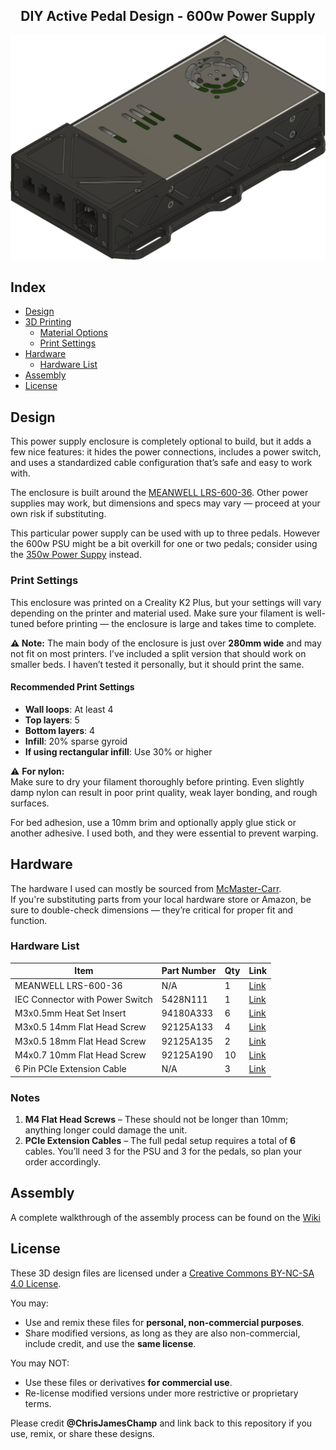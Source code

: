<h2 align="center">DIY Active Pedal Design - 600w Power Supply</h2>

<div align="center">
  <img width="800" alt="Header" src="https://github.com/chrisjameschamp/DIY-Active-Pedal-Design/blob/main/Design%20Files/600w%20Power%20Supply/Images/Champ_600w_PowerSupply_V1.png">
</div>

## Index

- [Design](#design)
- [3D Printing](#3d-printing)
  - [Material Options](#material-options)
  - [Print Settings](#print-settings)
- [Hardware](#hardware)
  - [Hardware List](#hardware-list)
- [Assembly](#assembly)
- [License](#license)

## Design

This power supply enclosure is completely optional to build, but it adds a few nice features: it hides the power connections, includes a power switch, and uses a standardized cable configuration that’s safe and easy to work with.

The enclosure is built around the [MEANWELL LRS-600-36](https://www.omc-stepperonline.com/lrs-600-36-mean-well-597-6w-36vdc-16-6a-115-230vac-enclosed-switching-power-supply-lrs-600-36). Other power supplies may work, but dimensions and specs may vary — proceed at your own risk if substituting.

This particular power supply can be used with up to three pedals.  However the 600w PSU might be a bit overkill for one or two pedals; consider using the [350w Power Suppy](https://github.com/chrisjameschamp/DIY-Active-Pedal-Design/tree/main/Design%20Files/350w%20Power%20Supply) instead.

### Print Settings

This enclosure was printed on a Creality K2 Plus, but your settings will vary depending on the printer and material used. Make sure your filament is well-tuned before printing — the enclosure is large and takes time to complete.

**⚠️ Note:** The main body of the enclosure is just over **280mm wide** and may not fit on most printers. I’ve included a split version that should work on smaller beds. I haven’t tested it personally, but it should print the same.

#### Recommended Print Settings

- **Wall loops**: At least 4
- **Top layers**: 5
- **Bottom layers**: 4
- **Infill**: 20% sparse gyroid
- **If using rectangular infill**: Use 30% or higher

⚠️ **For nylon:**  
Make sure to dry your filament thoroughly before printing. Even slightly damp nylon can result in poor print quality, weak layer bonding, and rough surfaces.

For bed adhesion, use a 10mm brim and optionally apply glue stick or another adhesive. I used both, and they were essential to prevent warping.

## Hardware

The hardware I used can mostly be sourced from [McMaster-Carr](https://www.mcmaster.com/).  
If you're substituting parts from your local hardware store or Amazon, be sure to double-check dimensions — they’re critical for proper fit and function.

### Hardware List

| **Item**                        | **Part Number** | **Qty** | **Link** |
|---------------------------------|-----------------|---------|----------|
| MEANWELL LRS-600-36             | N/A             | 1       | [Link](https://www.omc-stepperonline.com/lrs-600-36-mean-well-597-6w-36vdc-16-6a-115-230vac-enclosed-switching-power-supply-lrs-600-36) |
| IEC Connector with Power Switch | 5428N111        | 1       | [Link](https://www.mcmaster.com/5428N111/) |
| M3x0.5mm Heat Set Insert        | 94180A333       | 6       | [Link](https://www.mcmaster.com/94180a333/) |
| M3x0.5 14mm Flat Head Screw     | 92125A133       | 4       | [Link](https://www.mcmaster.com/92125A133/) |
| M3x0.5 18mm Flat Head Screw     | 92125A135       | 2       | [Link](https://www.mcmaster.com/92125A135/) |
| M4x0.7 10mm Flat Head Screw     | 92125A190       | 10      | [Link](https://www.mcmaster.com/92125A190/) |
| 6 Pin PCIe Extension Cable      | N/A             | 3       | [Link](https://a.co/d/cVutRBN) |

### Notes

1. **M4 Flat Head Screws** – These should not be longer than 10mm; anything longer could damage the unit.
2. **PCIe Extension Cables** – The full pedal setup requires a total of **6** cables. You’ll need 3 for the PSU and 3 for the pedals, so plan your order accordingly.

## Assembly

A complete walkthrough of the assembly process can be found on the [Wiki](https://github.com/chrisjameschamp/DIY-Active-Pedal-Design/wiki/3-%E2%80%90-PSU-Assembly)

## License

These 3D design files are licensed under a [Creative Commons BY-NC-SA 4.0 License](https://creativecommons.org/licenses/by-nc-sa/4.0/).

You may:
- Use and remix these files for **personal, non-commercial purposes**.
- Share modified versions, as long as they are also non-commercial, include credit, and use the **same license**.

You may NOT:
- Use these files or derivatives **for commercial use**.
- Re-license modified versions under more restrictive or proprietary terms.

Please credit **@ChrisJamesChamp** and link back to this repository if you use, remix, or share these designs.
